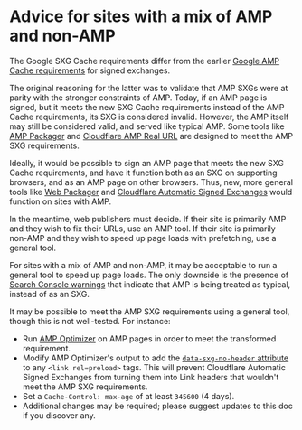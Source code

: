 # Advice for sites with a mix of AMP and non-AMP

The Google SXG Cache requirements differ from the earlier [Google AMP Cache
requirements](https://github.com/ampproject/amppackager/blob/releases/docs/cache_requirements.md)
for signed exchanges.

The original reasoning for the latter was to validate that AMP SXGs were at
parity with the stronger constraints of AMP. Today, if an AMP page is signed,
but it meets the new SXG Cache requirements instead of the AMP Cache
requirements, its SXG is considered invalid. However, the AMP itself may still
be considered valid, and served like typical AMP. Some tools like [AMP
Packager](https://github.com/ampproject/amppackager) and [Cloudflare AMP Real
URL](https://blog.cloudflare.com/announcing-amp-real-url/) are designed to meet
the AMP SXG requirements.

Ideally, it would be possible to sign an AMP page that meets the new SXG Cache
requirements, and have it function both as an SXG on supporting browsers, and
as an AMP page on other browsers. Thus, new, more general tools like [Web
Packager](https://github.com/google/webpackager) and [Cloudflare Automatic
Signed Exchanges](https://blog.cloudflare.com/automatic-signed-exchanges/)
would function on sites with AMP.

In the meantime, web publishers must decide. If their site is primarily AMP and
they wish to fix their URLs, use an AMP tool. If their site is primarily
non-AMP and they wish to speed up page loads with prefetching, use a general
tool.

For sites with a mix of AMP and non-AMP, it may be acceptable to run a general
tool to speed up page loads. The only downside is the presence of [Search
Console
warnings](https://support.google.com/webmasters/answer/7450883#sgx_warning_list)
that indicate that AMP is being treated as typical, instead of as an SXG.

It may be possible to meet the AMP SXG requirements using a general tool,
though this is not well-tested. For instance:

 - Run [AMP
   Optimizer](https://github.com/ampproject/amp-toolbox/tree/master/packages/optimizer)
   on AMP pages in order to meet the transformed requirement.
 - Modify AMP Optimizer's output to add the [`data-sxg-no-header`
   attribute](https://github.com/google/sxg-rs/blob/main/README.md#preload-subresources)
   to any `<link rel=preload>` tags. This will prevent Cloudflare Automatic
   Signed Exchanges from turning them into Link headers that wouldn't meet the
   AMP SXG requirements.
 - Set a `Cache-Control: max-age` of at least `345600` (4 days).
 - Additional changes may be required; please suggest updates to this doc if
   you discover any.
